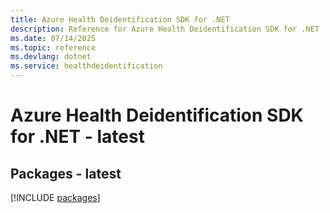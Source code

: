 ```yaml
---
title: Azure Health Deidentification SDK for .NET
description: Reference for Azure Health Deidentification SDK for .NET
ms.date: 07/14/2025
ms.topic: reference
ms.devlang: dotnet
ms.service: healthdeidentification
---
```

# Azure Health Deidentification SDK for .NET - latest
## Packages - latest
[!INCLUDE [packages](health-deidentification-index.md)]